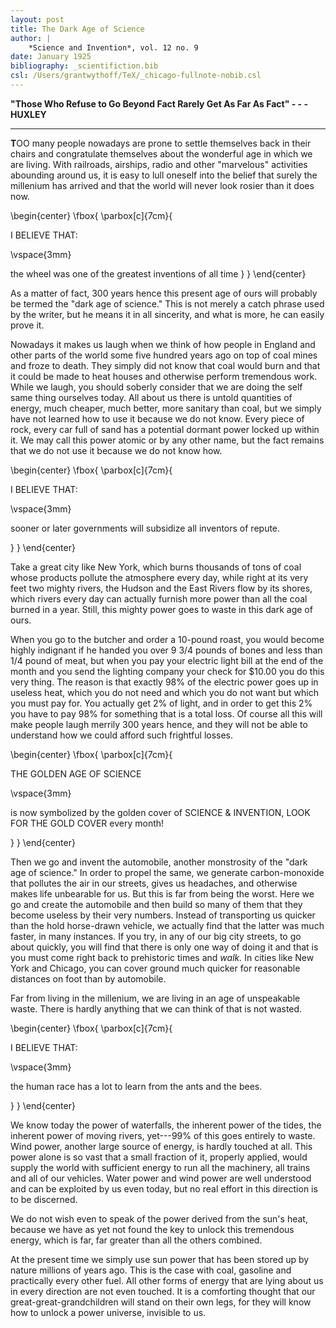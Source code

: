 ```yaml
---
layout: post
title: The Dark Age of Science
author: |
    *Science and Invention*, vol. 12 no. 9
date: January 1925
bibliography: _scientifiction.bib
csl: /Users/grantwythoff/TeX/_chicago-fullnote-nobib.csl
---
```


**"Those Who Refuse to Go Beyond Fact Rarely Get As Far As Fact" - - - HUXLEY**

* * * * * * * * 

**T**OO many people nowadays are prone to settle themselves back in their chairs and congratulate themselves about the wonderful age in which we are living.  With railroads, airships, radio and other "marvelous" activities abounding around us, it is easy to lull oneself into the belief that surely the millenium has arrived and that the world will never look rosier than it does now.

\begin{center}
\fbox{
  \parbox[c]{7cm}{

I BELIEVE THAT:

\vspace{3mm}

the wheel was one of the greatest inventions of all time
  }
}
\end{center}

As a matter of fact, 300 years hence this present age of ours will probably be termed the "dark age of science."  This is not merely a catch phrase used by the writer, but he means it in all sincerity, and what is more, he can easily prove it.

Nowadays it makes us laugh when we think of how people in England and other parts of the world some five hundred years ago on top of coal mines and froze to death.  They simply did not know that coal would burn and that it could be made to heat houses and otherwise perform tremendous work.  While we laugh, you should soberly consider that we are doing the self same thing ourselves today.  All about us there is untold quantities of energy, much cheaper, much better, more sanitary than coal, but we simply have not learned how to use it because we do not know.  Every piece of rock, every car full of sand has a potential dormant power locked up within it.  We may call this power atomic or by any other name, but the fact remains that we do not use it because we do not know how.

\begin{center}
\fbox{
  \parbox[c]{7cm}{

I BELIEVE THAT:

\vspace{3mm}

sooner or later governments will subsidize all inventors of repute.

  }
}
\end{center}

Take a great city like New York, which burns thousands of tons of coal whose products pollute the atmosphere every day, while right at its very feet two mighty rivers, the Hudson and the East Rivers flow by its shores, which rivers every day can actually furnish more power than all the coal burned in a year.  Still, this mighty power goes to waste in this dark age of ours.

When you go to the butcher and order a 10-pound roast, you would become highly indignant if he handed you over 9 3/4 pounds of bones and less than 1/4 pound of meat, but when you pay your electric light bill at the end of the month and you send the lighting company your check for $10.00 you do this very thing.  The reason is that exactly 98% of the electric power goes up in useless heat, which you do not need and which you do not want but which you must pay for.  You actually get 2% of light, and in order to get this 2% you have to pay 98% for something that is a total loss.  Of course all this will make people laugh merrily 300 years hence, and they will not be able to understand how we could afford such frightful losses.

\begin{center}
\fbox{
  \parbox[c]{7cm}{

THE GOLDEN AGE OF SCIENCE

\vspace{3mm}

is now symbolized by the golden cover of SCIENCE \& INVENTION, LOOK FOR THE GOLD COVER every month!

  }
}
\end{center}

Then we go and invent the automobile, another monstrosity of the "dark age of science."  In order to propel the same, we generate carbon-monoxide that pollutes the air in our streets, gives us headaches, and otherwise makes life unbearable for us.  But this is far from being the worst.  Here we go and create the automobile and then build so many of them that they become useless by their very numbers.  Instead of transporting us quicker than the hold horse-drawn vehicle, we actually find that the latter was much faster, in many instances.  If you try, in any of our big city streets, to go about quickly, you will find that there is only one way of doing it and that is you must come right back to prehistoric times and *walk.*  In cities like New York and Chicago, you can cover ground much quicker for reasonable distances on foot than by automobile.

Far from living in the millenium, we are living in an age of unspeakable waste.  There is hardly anything that we can think of that is not wasted.

\begin{center}
\fbox{
  \parbox[c]{7cm}{

I BELIEVE THAT:

\vspace{3mm}

the human race has a lot to learn from the ants and the bees.

  }
}
\end{center}

We know today the power of waterfalls, the inherent power of the tides, the inherent power of moving rivers, yet---99% of this goes entirely to waste.  Wind power, another large source of energy, is hardly touched at all.  This power alone is so vast that a small fraction of it, properly applied, would supply the world with sufficient energy to run all the machinery, all trains and all of our vehicles.  Water power and wind power are well understood and can be exploited by us even today, but no real effort in this direction is to be discerned.

We do not wish even to speak of the power derived from the sun's heat, because we have as yet not found the key to unlock this tremendous energy, which is far, far greater than all the others combined.

At the present time we simply use sun power that has been stored up by nature millions of years ago.  This is the case with coal, gasoline and practically every other fuel.  All other forms of energy that are lying about us in every direction are not even touched.  It is a comforting thought that our great-great-grandchildren will stand on their own legs, for they will know how to unlock a power universe, invisible to us.